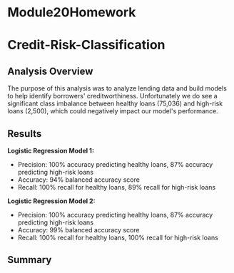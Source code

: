 # Module20Homework
# Credit-Risk-Classification

## Analysis Overview

The purpose of this analysis was to analyze lending data and build models to help identify borrowers' creditworthiness. Unfortunately we do see a significant class imbalance between healthy loans (75,036) and high-risk loans (2,500), which could negatively impact our model's performance. 



## Results

<strong>Logistic Regression Model 1:</strong>

* Precision: 100% accuracy predicting healthy loans, 87% accuracy predicting high-risk loans
* Accuracy: 94% balanced accuracy score
* Recall: 100% recall for healthy loans, 89% recall for high-risk loans

<strong>Logistic Regression Model 2:</strong>

* Precision: 100% accuracy predicting healthy loans, 87% accuracy predicting high-risk loans
* Accuracy: 99% balanced accuracy score
* Recall: 100% recall for healthy loans, 100% recall for high-risk loans

## Summary


